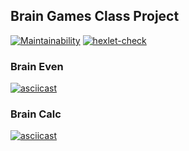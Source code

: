 ## Brain Games Class Project
[![Maintainability](https://api.codeclimate.com/v1/badges/e6b7914de7415773f72a/maintainability)](https://codeclimate.com/github/johanla0/frontend-project-lvl1/maintainability)
[![hexlet-check](https://github.com/johanla0/frontend-project-lvl1/workflows/hexlet-check/badge.svg)](https://github.com/johanla0/frontend-project-lvl1/actions)

### Brain Even
[![asciicast](https://asciinema.org/a/EmRUhh2qqUitcQP4ZGGQ0DZil.svg)](https://asciinema.org/a/EmRUhh2qqUitcQP4ZGGQ0DZil)

### Brain Calc
[![asciicast](https://asciinema.org/a/coy9jHxKnI4HpFsGqoDVeOSU8.svg)](https://asciinema.org/a/coy9jHxKnI4HpFsGqoDVeOSU8)
